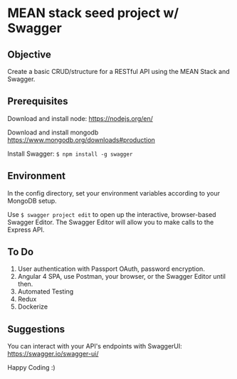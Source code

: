 # MEAN stack seed project w/ Swagger

## Objective

Create a basic CRUD/structure for a RESTful API using the MEAN Stack and Swagger.

## Prerequisites
Download and install node: https://nodejs.org/en/

Download and install mongodb https://www.mongodb.org/downloads#production

Install Swagger: `$ npm install -g swagger`

## Environment

In the config directory, set your environment variables according to your MongoDB setup.

Use `$ swagger project edit` to open up the interactive, browser-based Swagger Editor. 
The Swagger Editor will allow you to make calls to the Express API.

## To Do
1. User authentication with Passport OAuth, password encryption.
2. Angular 4 SPA, use Postman, your browser, or the Swagger Editor until then.
3. Automated Testing
4. Redux
5. Dockerize

## Suggestions
You can interact with your API's endpoints with SwaggerUI: https://swagger.io/swagger-ui/

Happy Coding :)